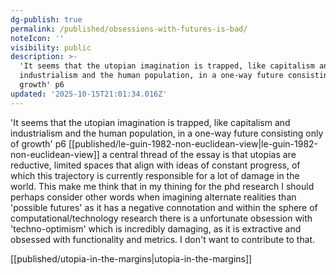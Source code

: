 ```yaml
---
dg-publish: true
permalink: /published/obsessions-with-futures-is-bad/
noteIcon: ''
visibility: public
description: >-
  'It seems that the utopian imagination is trapped, like capitalism and
  industrialism and the human population, in a one-way future consisting only of
  growth' p6
updated: '2025-10-15T21:01:34.016Z'
---
```


'It seems that the utopian imagination is trapped, like capitalism and industrialism and the human population, in a one-way future consisting only of growth' p6 [[published/le-guin-1982-non-euclidean-view\|le-guin-1982-non-euclidean-view]]
a central thread of the essay is that utopias are reductive, limited spaces that align with ideas of constant progress, of which this trajectory is currently responsible for a lot of damage in the world. This make me think that in my thining for the phd research I should perhaps consider other words when imagining alternate realities than 'possible futures' as it has a negative connotation and within the sphere of computational/technology research there is a unfortunate obsession with 'techno-optimism' which is incredibly damaging, as it is extractive and obsessed with functionality and metrics. I don't want to contribute to that. 

[[published/utopia-in-the-margins\|utopia-in-the-margins]]
